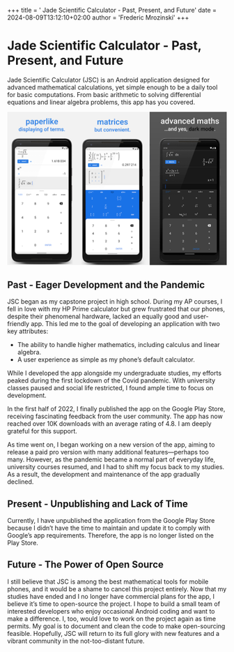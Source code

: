 +++
title = ' Jade Scientific Calculator - Past, Present, and Future'
date = 2024-08-09T13:12:10+02:00
author = 'Frederic Mrozinski'
+++

# Jade Scientific Calculator - Past, Present, and Future

Jade Scientific Calculator (JSC) is an Android application designed for advanced mathematical calculations, yet simple enough to be a daily tool for basic computations. From basic arithmetic to solving differential equations and linear algebra problems, this app has you covered.

![Jade Scientific Calculator](/jsc.png)

## Past - Eager Development and the Pandemic

JSC began as my capstone project in high school. During my AP courses, I fell in love with my HP Prime calculator but grew frustrated that our phones, despite their phenomenal hardware, lacked an equally good and user-friendly app. This led me to the goal of developing an application with two key attributes:

- The ability to handle higher mathematics, including calculus and linear algebra.
- A user experience as simple as my phone’s default calculator.

While I developed the app alongside my undergraduate studies, my efforts peaked during the first lockdown of the Covid pandemic. With university classes paused and social life restricted, I found ample time to focus on development.

In the first half of 2022, I finally published the app on the Google Play Store, receiving fascinating feedback from the user community. The app has now reached over 10K downloads with an average rating of 4.8. I am deeply grateful for this support.

As time went on, I began working on a new version of the app, aiming to release a paid pro version with many additional features—perhaps too many. However, as the pandemic became a normal part of everyday life, university courses resumed, and I had to shift my focus back to my studies. As a result, the development and maintenance of the app gradually declined.
## Present - Unpublishing and Lack of Time

Currently, I have unpublished the application from the Google Play Store because I didn’t have the time to maintain and update it to comply with Google’s app requirements. Therefore, the app is no longer listed on the Play Store.
## Future - The Power of Open Source

I still believe that JSC is among the best mathematical tools for mobile phones, and it would be a shame to cancel this project entirely. Now that my studies have ended and I no longer have commercial plans for the app, I believe it’s time to open-source the project. I hope to build a small team of interested developers who enjoy occasional Android coding and want to make a difference. I, too, would love to work on the project again as time permits. My goal is to document and clean the code to make open-sourcing feasible. Hopefully, JSC will return to its full glory with new features and a vibrant community in the not-too-distant future.
